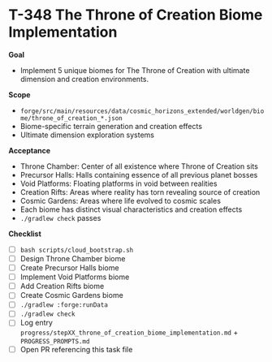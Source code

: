 # T-348 The Throne of Creation Biome Implementation

**Goal**

- Implement 5 unique biomes for The Throne of Creation with ultimate dimension and creation environments.

**Scope**

- `forge/src/main/resources/data/cosmic_horizons_extended/worldgen/biome/throne_of_creation_*.json`
- Biome-specific terrain generation and creation effects
- Ultimate dimension exploration systems

**Acceptance**

- Throne Chamber: Center of all existence where Throne of Creation sits
- Precursor Halls: Halls containing essence of all previous planet bosses
- Void Platforms: Floating platforms in void between realities
- Creation Rifts: Areas where reality has torn revealing source of creation
- Cosmic Gardens: Areas where life evolved to cosmic scales
- Each biome has distinct visual characteristics and creation effects
- `./gradlew check` passes

**Checklist**

- [ ] `bash scripts/cloud_bootstrap.sh`
- [ ] Design Throne Chamber biome
- [ ] Create Precursor Halls biome
- [ ] Implement Void Platforms biome
- [ ] Add Creation Rifts biome
- [ ] Create Cosmic Gardens biome
- [ ] `./gradlew :forge:runData`
- [ ] `./gradlew check`
- [ ] Log entry `progress/stepXX_throne_of_creation_biome_implementation.md` + `PROGRESS_PROMPTS.md`
- [ ] Open PR referencing this task file
